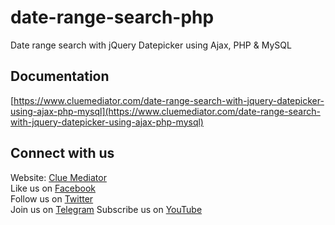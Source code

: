 # date-range-search-php

Date range search with jQuery Datepicker using Ajax, PHP & MySQL

## Documentation

[https://www.cluemediator.com/date-range-search-with-jquery-datepicker-using-ajax-php-mysql](https://www.cluemediator.com/date-range-search-with-jquery-datepicker-using-ajax-php-mysql)

## Connect with us

Website: [Clue Mediator](https://www.cluemediator.com)  
Like us on [Facebook](https://www.facebook.com/thecluemediator)  
Follow us on [Twitter](https://twitter.com/cluemediator)  
Join us on [Telegram](https://t.me/cluemediator)
Subscribe us on [YouTube](https://www.youtube.com/ClueMediator)
